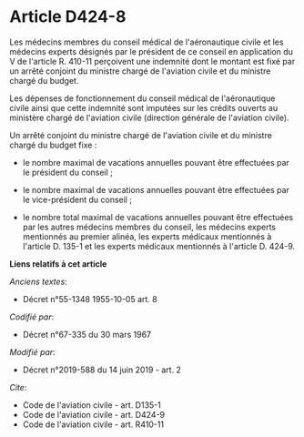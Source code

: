 # Article D424-8

Les médecins membres du conseil médical de l'aéronautique civile et les médecins experts désignés par le président de ce
conseil en application du V de l'article R. 410-11 perçoivent une indemnité dont le montant est fixé par un arrêté conjoint
du ministre chargé de l'aviation civile et du ministre chargé du budget. 

Les dépenses de fonctionnement du conseil médical de l'aéronautique civile ainsi que cette indemnité sont imputées sur les
crédits ouverts au ministère chargé de l'aviation civile (direction générale de l'aviation civile). 

Un arrêté conjoint du ministre chargé de l'aviation civile et du ministre chargé du budget fixe :

- le nombre maximal de vacations annuelles pouvant être effectuées par le président du conseil ;

- le nombre maximal de vacations annuelles pouvant être effectuées par le vice-président du conseil ;

- le nombre total maximal de vacations annuelles pouvant être effectuées par les autres médecins membres du conseil, les
médecins experts mentionnés au premier alinéa, les experts médicaux mentionnés à l'article D. 135-1 et les experts médicaux
mentionnés à l'article D. 424-9.

**Liens relatifs à cet article**

_Anciens textes_:

  - Décret n°55-1348 1955-10-05 art. 8

_Codifié par_:

  - Décret n°67-335 du 30 mars 1967

_Modifié par_:

  - Décret n°2019-588 du 14 juin 2019 - art. 2

_Cite_:

  - Code de l'aviation civile - art. D135-1
  - Code de l'aviation civile - art. D424-9
  - Code de l'aviation civile - art. R410-11
